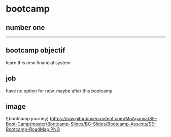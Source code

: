 # bootcamp
## number one
---

## bootcamp objectif

learn this new financial system

## job 
have no option for now. maybe after this bootcamp

## image
![bootcamp journey]
(https://raw.githubusercontent.com/MoAgamia/SE-Boot-Camp/master/Bootcamp-Slides/BC-Slides/Bootcamp-Assests/SE-Bootcamp-RoadMap.PNG

